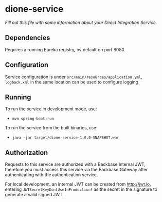# dione-service

_Fill out this file with some information about your Direct Integration Service._

## Dependencies

Requires a running Eureka registry, by default on port 8080.

## Configuration

Service configuration is under `src/main/resources/application.yml`, `logback.xml` in the same location can be used to configure logging.

## Running

To run the service in development mode, use:
- `mvn spring-boot:run`

To run the service from the built binaries, use:
- `java -jar target/dione-service-1.0.0-SNAPSHOT.war`

## Authorization

Requests to this service are authorized with a Backbase Internal JWT, therefore you must access this service via the Backbase Gateway after authenticating with the authentication service.

For local development, an internal JWT can be created from http://jwt.io, entering ```JWTSecretKeyDontUseInProduction!``` as the secret in the signature to generate a valid signed JWT.
